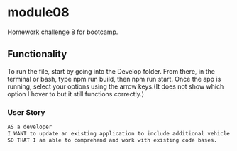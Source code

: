# module08

Homework challenge 8 for bootcamp.

## Functionality ##

To run the file, start by going into the Develop folder.  From there, in the terminal or bash, type npm run build, then npm run start.
Once the app is running, select your options using the arrow keys.(It does not show which option I hover to but it still functions correctly.)




### User Story

```md
AS a developer
I WANT to update an existing application to include additional vehicle types
SO THAT I am able to comprehend and work with existing code bases.
```

